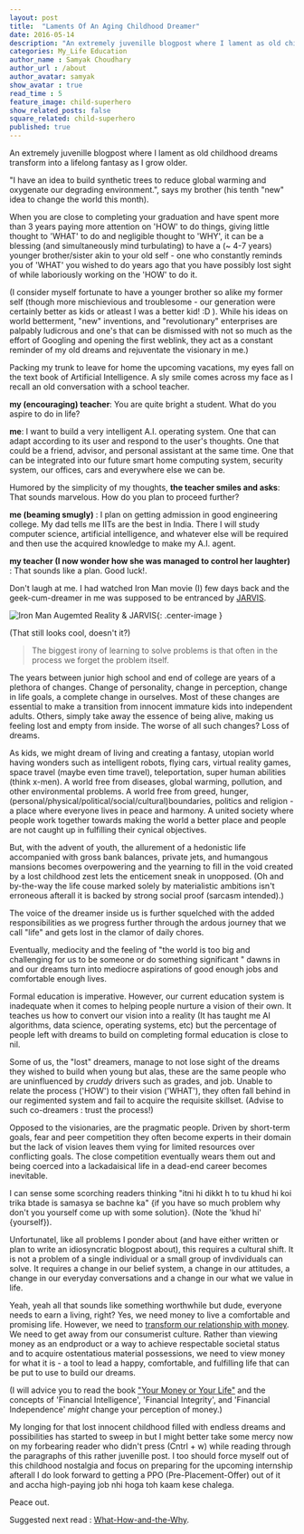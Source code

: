 ```yaml
---
layout: post
title:  "Laments Of An Aging Childhood Dreamer"
date: 2016-05-14
description: "An extremely juvenille blogpost where I lament as old childhood dreams transform into a lifelong fantasy as I grow older."
categories: My_Life Education
author_name : Samyak Choudhary
author_url : /about
author_avatar: samyak
show_avatar : true
read_time : 5
feature_image: child-superhero
show_related_posts: false
square_related: child-superhero
published: true
---
```


An extremely juvenille blogpost where I lament as old childhood dreams transform into a lifelong fantasy as I grow older.

"I have an idea to build synthetic trees to reduce global warming and oxygenate our degrading environment.", says my brother (his tenth "new" idea to change the world this month).

When you are close to completing your graduation and have spent more than 3 years paying more attention on 'HOW' to do things, giving little thought to 'WHAT' to do and negligible thought to 'WHY', it can be a blessing (and simultaneously mind turbulating) to have a (~ 4-7 years) younger brother/sister akin to your old self - one who constantly reminds you of 'WHAT' you wished to do years ago that you have possibly lost sight of while laboriously working on the 'HOW' to do it.

(I consider myself fortunate to have a younger brother so alike my former self (though more mischievious and troublesome - our generation were certainly better as kids or atleast I was a better kid! :D ). While his ideas on world betterment, "new" inventions, and "revolutionary" enterprises are palpably ludicrous and one's that can be dismissed with not so much as the effort of Googling and opening the first weblink, they act as a constant reminder of my old dreams and rejuventate the visionary in me.)

Packing my trunk to leave for home the upcoming vacations, my eyes fall on the text book of Artificial Intelligence. A sly smile comes across my face as I recall an old conversation with a school teacher.

  **my (encouraging) teacher**: You are quite bright a student. What do you aspire to do in life?

  **me**: I want to build a very intelligent A.I. operating system. One that can adapt according to its user and respond to the user's thoughts. One that could be a friend, advisor, and personal assistant at the same time. One that can be integrated into our future smart home computing system, security system, our offices, cars and everywhere else we can be.

  Humored by the simplicity of my thoughts, **the teacher smiles and asks**: That sounds marvelous. How do you plan to proceed further?

  **me (beaming smugly)** : I plan on getting admission in good engineering college. My dad tells me IITs are the best in India. There I will study computer science, artificial intelligence, and whatever else will be required and then use the acquired knowledge to make my A.I. agent.

  **my teacher (I now wonder how she was managed to control her laughter)** : That sounds like a plan. Good luck!.

Don't laugh at me. I had watched Iron Man movie (I) few days back and the geek-cum-dreamer in me was supposed to be entranced by [JARVIS](http://ironman.wikia.com/wiki/J.A.R.V.I.S.).

![Iron Man Augemted Reality & JARVIS](http://samyakchoudhary.com/img/iron-man-jarvis-augmented-reality.jpg){: .center-image }

(That still looks cool, doesn't it?)

>The biggest irony of learning to solve problems is that often in the process we forget the problem itself.

The years between junior high school and end of college are years of a plethora of changes. Change of personality, change in perception, change in life goals, a complete change in ourselves. Most of these changes are essential to make a transition from innocent immature kids into independent adults. Others, simply take away the essence of being alive, making us feeling lost and empty from inside. The worse of all such changes? Loss of dreams.

As kids, we might dream of living and creating a fantasy, utopian world having wonders such as intelligent robots, flying cars, virtual reality games, space travel (maybe even time travel), teleportation, super human abilities (think x-men). A world free from diseases, global warming, pollution, and other environmental problems. A world free from greed, hunger, (personal/physical/political/social/cultural)boundaries, politics and religion - a place where everyone lives in peace and harmony. A united society where people work together towards making the world a better place and people are not caught up in fulfilling their cynical objectives.

But, with the advent of youth, the allurement of a hedonistic life accompanied with gross bank balances, private jets, and humangous mansions becomes overpowering and the yearning to fill in the void created by a lost childhood zest lets the enticement sneak in unopposed. (Oh and by-the-way the life couse marked solely by materialistic ambitions isn't erroneous afterall it is backed by strong social proof (sarcasm intended).)

The voice of the dreamer inside us is further squelched with the added responsibilities as we progress further through the ardous journey that we call "life" and gets lost in the clamor of daily chores.

Eventually, mediocity and the feeling of "the world is too big and challenging for us to be someone or do something significant " dawns in and our dreams turn into mediocre aspirations of good enough jobs and comfortable enough lives.

Formal education is imperative. However, our current education system is inadequate when it comes to helping people nurture a vision of their own. It teaches us how to convert our vision into a reality (It has taught me AI algorithms, data science, operating systems, etc) but the percentage of people left with dreams to build on completing formal education is close to nil.

Some of us, the "lost" dreamers, manage to not lose sight of the dreams they wished to build when young but alas, these are the same people who are uninfluenced by *cruddy* drivers such as grades, and job. Unable to relate the process ('HOW') to their vision ('WHAT'), they often fall behind in our regimented system and fail to acquire the requisite skillset. (Advise to such co-dreamers : trust the process!)

Opposed to the visionaries, are the pragmatic people. Driven by short-term goals, fear and peer competition they often become experts in their domain but the lack of vision leaves them vying for limited resources over conflicting goals. The close competition eventually wears them out and being coerced into a lackadaisical life in a dead-end career becomes inevitable.

I can sense some scorching readers thinking "itni hi dikkt h to tu khud hi koi trika btade is samasya se bachne ka" {if you have so much problem why don't you yourself come up with some solution}. (Note the 'khud hi' {yourself}). 

Unfortunatel, like all problems I ponder about (and have either written or plan to write an idiosyncratic blogpost about), this requires a cultural shift. It is not a problem of a single individual or a small group of invdividuals can solve. It requires a change in our belief system, a change in our attitudes, a change in our everyday conversations and a change in our what we value in life.

Yeah, yeah all that sounds like something worthwhile but dude, everyone needs to earn a living, right? Yes, we need money to live a comfortable and promising life. However, we need to [transform our relationship with money](https://ymoyl.wordpress.com/summary-of-your-money-or-your-life/). We need to get away from our consumerist culture. Rather than viewing money as an endproduct or a way to achieve respectable societal status and to acquire ostentatious material possessions, we need to view money for what it is - a tool to lead a happy, comfortable, and fulfilling life that can be put to use to build our dreams. 

(I will advice you to read the book ["Your Money or Your Life"](https://ymoyl.wordpress.com/summary-of-your-money-or-your-life/) and the concepts of 'Financial Intelligence', 'Financial Integrity', and 'Financial Independence' *might* change your perception of money.) 

My longing for that lost innocent childhood filled with endless dreams and possibilities has started to sweep in but I might better take some mercy now on my forbearing reader who didn't press (Cntrl + w) while reading through the paragraphs of this rather juvenille post. I too should force myself out of this childhood nostalgia and focus on preparing for the upcoming internship afterall I do look forward to getting a PPO (Pre-Placement-Offer) out of it and accha high-paying job nhi hoga toh kaam kese chalega.

Peace out.

Suggested next read : [What-How-and-the-Why](http://samyakchoudhary.com/what-how-and-the-why/).
